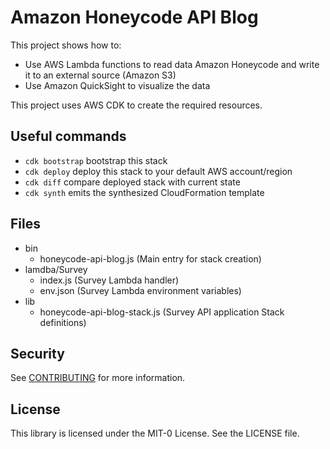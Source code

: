 # Amazon Honeycode API Blog 

This project shows how to:
 * Use AWS Lambda functions to read data Amazon Honeycode and write it to an external source (Amazon S3)
 * Use Amazon QuickSight to visualize the data 

This project uses AWS CDK to create the required resources.

## Useful commands

 * `cdk bootstrap`        bootstrap this stack
 * `cdk deploy`           deploy this stack to your default AWS account/region
 * `cdk diff`             compare deployed stack with current state
 * `cdk synth`            emits the synthesized CloudFormation template

## Files

* bin
  * honeycode-api-blog.js (Main entry for stack creation)
* lamdba/Survey
  * index.js (Survey Lambda handler)
  * env.json (Survey Lambda environment variables)
* lib
  * honeycode-api-blog-stack.js (Survey API application Stack definitions)
  
## Security

See [CONTRIBUTING](CONTRIBUTING.md#security-issue-notifications) for more information.

## License

This library is licensed under the MIT-0 License. See the LICENSE file.